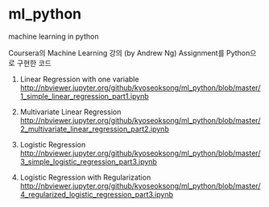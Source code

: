 # ml_python
machine learning in python

Coursera의 Machine Learning 강의 (by Andrew Ng)
Assignment를 Python으로 구현한 코드

1. Linear Regression with one variable
http://nbviewer.jupyter.org/github/kyoseoksong/ml_python/blob/master/1_simple_linear_regression_part1.ipynb

2. Multivariate Linear Regression
http://nbviewer.jupyter.org/github/kyoseoksong/ml_python/blob/master/2_multivariate_linear_regression_part2.ipynb

3. Logistic Regression
http://nbviewer.jupyter.org/github/kyoseoksong/ml_python/blob/master/3_simple_logistic_regression_part3.ipynb

4. Logistic Regression with Regularization
http://nbviewer.jupyter.org/github/kyoseoksong/ml_python/blob/master/4_regularized_logistic_regression_part3.ipynb